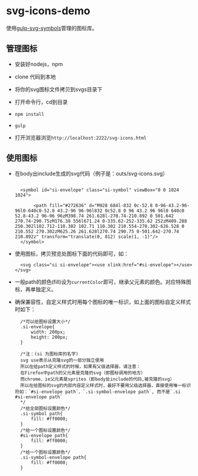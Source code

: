svg-icons-demo
====

使用[gulp-svg-symbols](https://github.com/Hiswe/gulp-svg-symbols)管理的图标库。

## 管理图标

* 安装好nodejs，npm

* clone 代码到本地

* 将你的svg图标文件拷贝到svgs目录下

* 打开命令行，cd到目录

* `npm install`

* `gulp`

* 打开浏览器浏览`http://localhost:2222/svg-icons.html`

## 使用图标

* 在body出include生成的svg代码（例子是：outs/svg-icons.svg）

    <svg xmlns="http://www.w3.org/2000/svg" class="si-sprites" style="width:0; height:0; visibility:hidden;">
            
        
        <symbol id="si-envelope" class="si-symbol" viewBox="0 0 1024 1024">
            
             <path fill="#272636" d="M928 684l-832 0c-52.8 0-96-43.2-96-96l0-640c0-52.8 43.2-96 96-96l832 0c52.8 0 96 43.2 96 96l0 640c0 52.8-43.2 96-96 96zM398.74 261.628l-270.74-210.892 0 501.642 270.74-290.75zM176.38 556l671.24 0-335.62-252-335.62 252zM409.288 250.302l102.712-110.302 102.71 110.302 210.554-270.302-626.528 0 210.552 270.302zM625.26 261.628l270.74 290.75 0-501.642-270.74 210.892z" transform="translate(0, 812) scale(1, -1)"/> 
        </symbol>
    </svg>

* 使用图标，拷贝预览处图标下面的代码即可，如：

        <svg class="si si-envelope"><use xlink:href="#si-envelope"></use></svg>

* 一般path的颜色(fill)设为`currentColor`即可，继承父元素的颜色。对应特殊图标，再单独定义。

* 确保兼容性，自定义样式时用每个图标的唯一标识，如上面的图标自定义样式时如下：
        
        /*可以给图标设置大小*/
        .si-envelope{
            width: 200px;
            height: 200px;
        }
        
        /*注：(si 为图标库的名字)
        svg use表示从克隆svg的一部分独立使用
        所以在给path定义样式的时候，如果有父级选择器，请注意：
        在Firefox中path的父元素是克隆的svg（即图标调用的地方）
        而chrome、ie父元素是sprites（即body处include的代码,被克隆的svg）
        所以在给图标的svg的内部内容定义样式时，最好不要用父级选择器，直接使用唯一标识符如：`#si-envelope path`、`.si-symbol-envelope path`, 而不是`.si #si-envelope path`
        */
        /*给全部图标设置颜色*/
        .si-symbol path{
            fill: #ff0000;
        }
        /*给一个图标设置颜色*/
        #si-envelope path{
            fill: #ff0000;
        }
        /*给一个图标设置颜色*/
        .si-symbol-envelope path{
            fill: #ff0000;
        }
